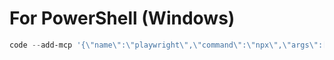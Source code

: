 # For PowerShell (Windows)

```powershell
code --add-mcp '{\"name\":\"playwright\",\"command\":\"npx\",\"args\":[\"@playwright/mcp@latest\"]}'
```